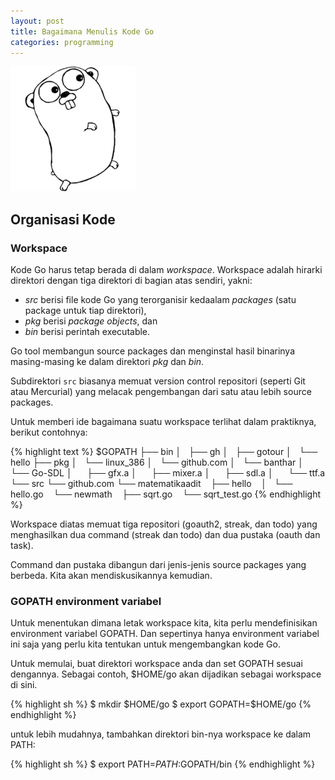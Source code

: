 ```yaml
---
layout: post
title: Bagaimana Menulis Kode Go
categories: programming
---
```


![Gopher - Maskot Bahasa Go](/images/gopherbw-small.png)

Organisasi Kode
---------------

### Workspace

Kode Go harus tetap berada di dalam _workspace_. Workspace adalah hirarki
direktori dengan tiga direktori di bagian atas sendiri, yakni:

- _src_ berisi file kode Go yang terorganisir kedaalam _packages_ (satu
  package untuk tiap direktori),
- _pkg_ berisi _package objects_, dan
- _bin_ berisi perintah executable.

Go tool membangun source packages dan menginstal hasil binarinya
masing-masing ke dalam direktori _pkg_ dan _bin_.

Subdirektori `src` biasanya memuat version control repositori (seperti Git
atau Mercurial) yang melacak pengembangan dari satu atau lebih source
packages.

Untuk memberi ide bagaimana suatu workspace terlihat dalam praktiknya,
berikut contohnya:

{% highlight text %}
$GOPATH
├── bin
│   ├── gh
│   ├── gotour
│   └── hello
├── pkg
│   └── linux_386
│       └── github.com
│           └── banthar
│               └── Go-SDL
│                   ├── gfx.a
│                   ├── mixer.a
│                   ├── sdl.a
│                   └── ttf.a
└── src
    └── github.com
        └── matematikaadit
            ├── hello
            │   └── hello.go
            └── newmath
                ├── sqrt.go
                └── sqrt_test.go
{% endhighlight %}

Workspace diatas memuat tiga repositori (goauth2, streak, dan todo) yang
menghasilkan dua command (streak dan todo) dan dua pustaka (oauth dan
task).

Command dan pustaka dibangun dari jenis-jenis source packages yang berbeda.
Kita akan mendiskusikannya kemudian.

### GOPATH environment variabel

Untuk menentukan dimana letak workspace kita, kita perlu mendefinisikan
environment variabel GOPATH. Dan sepertinya hanya environment variabel ini
saja yang perlu kita tentukan untuk mengembangkan kode Go.

Untuk memulai, buat direktori workspace anda dan set GOPATH sesuai
dengannya. Sebagai contoh, $HOME/go akan dijadikan sebagai workspace di
sini.

{% highlight sh %}
$ mkdir $HOME/go
$ export GOPATH=$HOME/go
{% endhighlight %}

untuk lebih mudahnya, tambahkan direktori bin-nya workspace ke dalam PATH:

{% highlight sh %}
$ export PATH=$PATH:$GOPATH/bin
{% endhighlight %}
